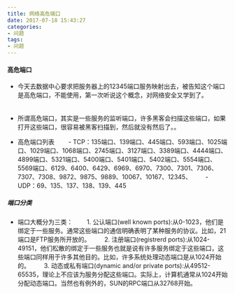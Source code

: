 ```yaml
---
title: 网络高危端口
date: 2017-07-18 15:43:27
categories:
- 问题
tags:
- 问题
---
```



#### 高危端口

- 今天去数据中心要求把服务器上的12345端口服务映射出去，被告知这个端口是高危端口，不能使用，第一次听说这个概念，对网络安全又学到了。

###### 

- 所谓高危端口，其实是一些服务的监听端口，许多黑客会扫描这些端口，如果打开这些端口，很容易被黑客扫描到，然后就没有然后了。。

- 高危端口列表
　　- TCP：135端口、139端口、445端口、593端口、1025端口、1029端口、1068端口、2745端口、3127端口、3389端口、4444端口、4899端口、5321端口、5400端口、5401端口、5402端口、5554端口、5569端口、6129、6400、6429、6969、6970、7300、7301、7306、7307、7308、9872、9875、9889、10067、10167、12345、
　　- UDP：69、135、137、138、139、445
##### 端口分类
- 端口大概分为三类：
　　1. 公认端口(well known ports):从0-1023，他们是绑定于一些服务。通常这些端口的通信明确表明了某种服务的协议。比如，21端口是FTP服务所开放的。
　　2. 注册端口(registrerd ports):从1024-49151，他们松散的绑定于一些服务也就是说有许多服务绑定于这些端口，这些端口同样用于许多其他目的。比如，许多系统处理动态端口是从1024开始的。
　　3. 动态或私有端口(dynamic and/or private ports):从49512-65535，理论上不应该为服务分配这些端口。实际上，计算机通常从1024开始分配动态端口。当然也有例外的，SUN的RPC端口从32768开始。